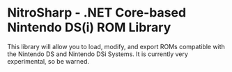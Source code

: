 # NitroSharp - .NET Core-based Nintendo DS(i) ROM Library

This library will allow you to load, modify, and export ROMs compatible with the Nintendo DS and Nintendo DSi Systems.
It is currently very experimental, so be warned.
